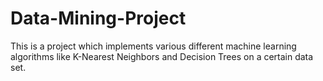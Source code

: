 # Data-Mining-Project
This is a project which implements various different machine learning algorithms like K-Nearest Neighbors and Decision Trees on a certain data set.
